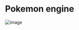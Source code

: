 # Pokemon engine

![image](https://github.com/user-attachments/assets/73d247b3-0b41-45af-9570-dda8e0b8883d)
